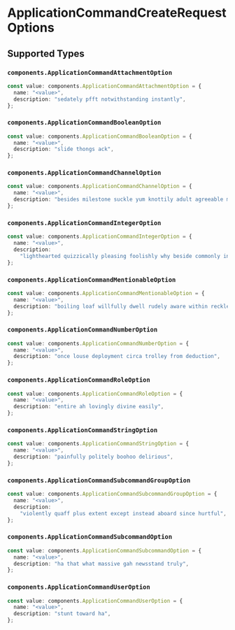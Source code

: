# ApplicationCommandCreateRequestOptions


## Supported Types

### `components.ApplicationCommandAttachmentOption`

```typescript
const value: components.ApplicationCommandAttachmentOption = {
  name: "<value>",
  description: "sedately pfft notwithstanding instantly",
};
```

### `components.ApplicationCommandBooleanOption`

```typescript
const value: components.ApplicationCommandBooleanOption = {
  name: "<value>",
  description: "slide thongs ack",
};
```

### `components.ApplicationCommandChannelOption`

```typescript
const value: components.ApplicationCommandChannelOption = {
  name: "<value>",
  description: "besides milestone suckle yum knottily adult agreeable muddy",
};
```

### `components.ApplicationCommandIntegerOption`

```typescript
const value: components.ApplicationCommandIntegerOption = {
  name: "<value>",
  description:
    "lighthearted quizzically pleasing foolishly why beside commonly intently",
};
```

### `components.ApplicationCommandMentionableOption`

```typescript
const value: components.ApplicationCommandMentionableOption = {
  name: "<value>",
  description: "boiling loaf willfully dwell rudely aware within reckless in",
};
```

### `components.ApplicationCommandNumberOption`

```typescript
const value: components.ApplicationCommandNumberOption = {
  name: "<value>",
  description: "once louse deployment circa trolley from deduction",
};
```

### `components.ApplicationCommandRoleOption`

```typescript
const value: components.ApplicationCommandRoleOption = {
  name: "<value>",
  description: "entire ah lovingly divine easily",
};
```

### `components.ApplicationCommandStringOption`

```typescript
const value: components.ApplicationCommandStringOption = {
  name: "<value>",
  description: "painfully politely boohoo delirious",
};
```

### `components.ApplicationCommandSubcommandGroupOption`

```typescript
const value: components.ApplicationCommandSubcommandGroupOption = {
  name: "<value>",
  description:
    "violently quaff plus extent except instead aboard since hurtful",
};
```

### `components.ApplicationCommandSubcommandOption`

```typescript
const value: components.ApplicationCommandSubcommandOption = {
  name: "<value>",
  description: "ha that what massive gah newsstand truly",
};
```

### `components.ApplicationCommandUserOption`

```typescript
const value: components.ApplicationCommandUserOption = {
  name: "<value>",
  description: "stunt toward ha",
};
```

